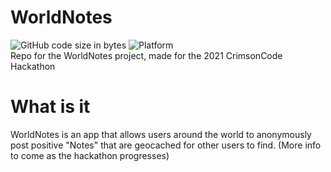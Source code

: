 # WorldNotes
![GitHub code size in bytes](https://img.shields.io/github/languages/code-size/nikwalton/WorldNotes) 
![Platform](https://img.shields.io/badge/platform-ios-blue)<br>
Repo for the WorldNotes project, made for the 2021 CrimsonCode Hackathon <br>
# What is it
WorldNotes is an app that allows users around the world to anonymously post positive "Notes" that are geocached for other users to find.
(More info to come as the hackathon progresses)
